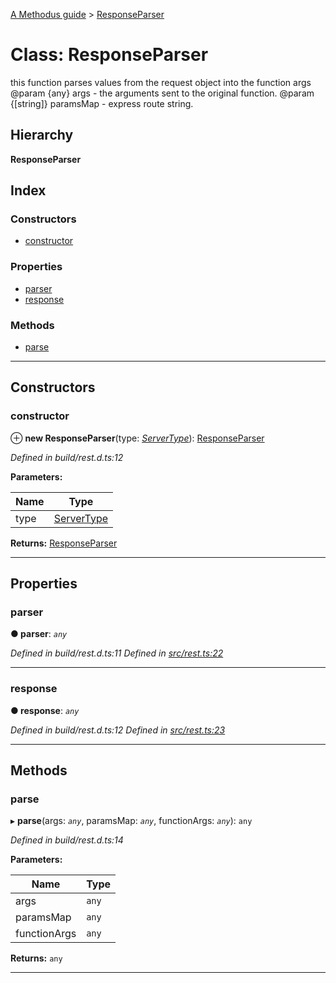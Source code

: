 [A Methodus guide](../README.md) > [ResponseParser](../classes/responseparser.md)

# Class: ResponseParser

this function parses values from the request object into the function args @param {any} args - the arguments sent to the original function. @param {\[string\]} paramsMap - express route string.

## Hierarchy

**ResponseParser**

## Index

### Constructors

* [constructor](responseparser.md#constructor)

### Properties

* [parser](responseparser.md#parser)
* [response](responseparser.md#response)

### Methods

* [parse](responseparser.md#parse)

---

## Constructors

<a id="constructor"></a>

###  constructor

⊕ **new ResponseParser**(type: *[ServerType](../enums/servertype.md)*): [ResponseParser](responseparser.md)

*Defined in build/rest.d.ts:12*

**Parameters:**

| Name | Type |
| ------ | ------ |
| type | [ServerType](../enums/servertype.md) |

**Returns:** [ResponseParser](responseparser.md)

___

## Properties

<a id="parser"></a>

###  parser

**● parser**: *`any`*

*Defined in build/rest.d.ts:11*
*Defined in [src/rest.ts:22](https://github.com/nodulusteam/methodus.dev/blob/9494017/src/rest.ts#L22)*

___
<a id="response"></a>

###  response

**● response**: *`any`*

*Defined in build/rest.d.ts:12*
*Defined in [src/rest.ts:23](https://github.com/nodulusteam/methodus.dev/blob/9494017/src/rest.ts#L23)*

___

## Methods

<a id="parse"></a>

###  parse

▸ **parse**(args: *`any`*, paramsMap: *`any`*, functionArgs: *`any`*): `any`

*Defined in build/rest.d.ts:14*

**Parameters:**

| Name | Type |
| ------ | ------ |
| args | `any` |
| paramsMap | `any` |
| functionArgs | `any` |

**Returns:** `any`

___

